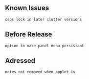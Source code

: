 Known Issues
------------
    caps lock in later clutter versions

Before Release
--------------
    option to make panel menu persistant

Adressed
--------
    notes not removed when applet is
    